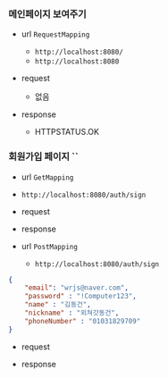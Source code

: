 ### 메인페이지 보여주기 
- url `RequestMapping`
  - `http://localhost:8080/`
  - `http://localhost:8080`

- request
  - 없음
 
- response
  - HTTPSTATUS.OK 





### 회원가입 페이지 ``
- url `GetMapping`
- `http://localhost:8080/auth/sign`

- request

- response

- url `PostMapping`
  - `http://localhost:8080/auth/sign`

```json
{
    "email": "wrjs@naver.com",
    "password" : "!Computer123",
    "name" : "김동건",
    "nickname" : "외쳐갓동건",
    "phoneNumber" : "01031829709"
}
```

- request

- response






